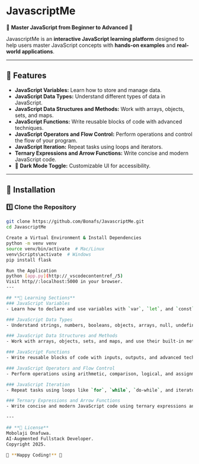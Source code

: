 # **JavascriptMe**  
🚀 **Master JavaScript from Beginner to Advanced** 🚀  

JavascriptMe is an **interactive JavaScript learning platform** designed to help users master JavaScript concepts with **hands-on examples** and **real-world applications**.

---

## **📌 Features**
- **JavaScript Variables:** Learn how to store and manage data.
- **JavaScript Data Types:** Understand different types of data in JavaScript.
- **JavaScript Data Structures and Methods:** Work with arrays, objects, sets, and maps.
- **JavaScript Functions:** Write reusable blocks of code with advanced techniques.
- **JavaScript Operators and Flow Control:** Perform operations and control the flow of your program.
- **JavaScript Iteration:** Repeat tasks using loops and iterators.
- **Ternary Expressions and Arrow Functions:** Write concise and modern JavaScript code.
- 🌙 **Dark Mode Toggle:** Customizable UI for accessibility.

---

## **📌 Installation**
### **1️⃣ Clone the Repository**
```bash
git clone https://github.com/Bonafs/JavascriptMe.git
cd JavascriptMe

Create a Virtual Environment & Install Dependencies
python -m venv venv
source venv/bin/activate  # Mac/Linux
venv\Scripts\activate  # Windows
pip install flask

Run the Application
python [app.py](http://_vscodecontentref_/5)
Visit http//:localhost:5000 in your browser.
---

## **📌 Learning Sections**
### JavaScript Variables
- Learn how to declare and use variables with `var`, `let`, and `const`.

### JavaScript Data Types
- Understand strings, numbers, booleans, objects, arrays, null, undefined, BigInt, and symbols.

### JavaScript Data Structures and Methods
- Work with arrays, objects, sets, and maps, and use their built-in methods.

### JavaScript Functions
- Write reusable blocks of code with inputs, outputs, and advanced techniques like recursion, higher-order functions, and arrow functions.

### JavaScript Operators and Flow Control
- Perform operations using arithmetic, comparison, logical, and assignment operators. Control the flow of your program with `if-else`, `switch`, and ternary operators.

### JavaScript Iteration
- Repeat tasks using loops like `for`, `while`, `do-while`, and iterators like `forEach`, `map`, and `filter`.

### Ternary Expressions and Arrow Functions
- Write concise and modern JavaScript code using ternary expressions and arrow functions.

---

## **📌 License**
Mobolaji Onafuwa.  
AI-Augmented Fullstack Developer.  
Copyright 2025.

🚀 **Happy Coding!** 🚀